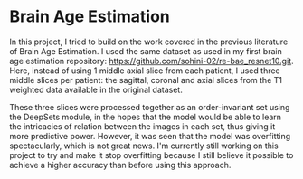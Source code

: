 # Brain Age Estimation

In this project, I tried to build on the work covered in the previous literature of Brain Age Estimation. I used the same dataset as used in my first brain age estimation repository: https://github.com/sohini-02/re-bae_resnet10.git. Here, instead of using 1 middle axial slice from each patient, I used three middle slices per patient: the sagittal, coronal and axial slices from the T1 weighted data available in the original dataset. 

These three slices were processed together as an order-invariant set using the DeepSets module, in the hopes that the model would be able to learn the intricacies of relation between the images in each set, thus giving it more predictive power. However, it was seen that the model was overfitting spectacularly, which is not great news. I'm currently still working on this project to try and make it stop overfitting because I still believe it possible to achieve a higher accuracy than before using this approach.
